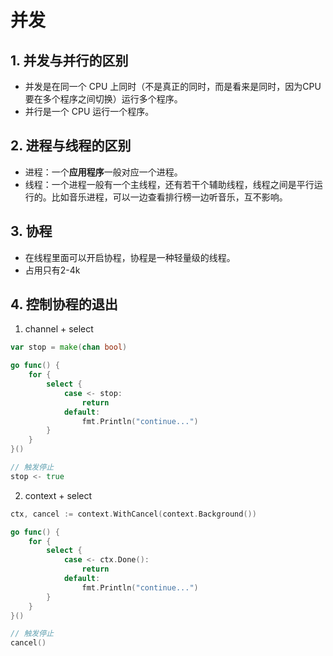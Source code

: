 # 并发

## 1. 并发与并行的区别
- 并发是在同一个 CPU 上同时（不是真正的同时，而是看来是同时，因为CPU要在多个程序之间切换）运行多个程序。
- 并行是一个 CPU 运行一个程序。

## 2. 进程与线程的区别
- 进程：一个**应用程序**一般对应一个进程。
- 线程：一个进程一般有一个主线程，还有若干个辅助线程，线程之间是平行运行的。比如音乐进程，可以一边查看排行榜一边听音乐，互不影响。

## 3. 协程
- 在线程里面可以开启协程，协程是一种轻量级的线程。
- 占用只有2-4k

## 4. 控制协程的退出
1. channel + select
```go
var stop = make(chan bool)

go func() {
	for {
		select {
			case <- stop:
				return
			default:
				fmt.Println("continue...")
		}
	}
}()

// 触发停止
stop <- true
```

2. context + select
```go
ctx, cancel := context.WithCancel(context.Background())

go func() {
	for {
		select {
			case <- ctx.Done():
				return
			default:
				fmt.Println("continue...")
		}
	}
}()

// 触发停止
cancel()
```

